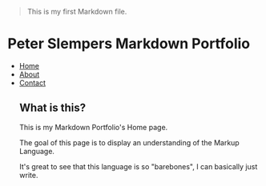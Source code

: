 > This is my first Markdown file.

Peter Slempers Markdown Portfolio
========

<ul id="Submenu">
    <li><a href="index.markdown" title="Home">Home</a></li>
    <li><a href="about.markdown" title="About">About</a></li>
    <li><a href="contact.markdown" title="Contact">Contact</a></li>

What is this?
--------

<p>This is my Markdown Portfolio's Home page.</p>

<p>The goal of this page is to display an understanding of the Markup Language.
<p>It's great to see that this language is so "barebones", I can basically just write.


